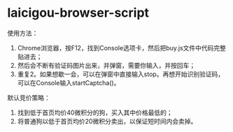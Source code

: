 # laicigou-browser-script

使用方法：
1. Chrome浏览器，按F12，找到Console选项卡，然后把buy.js文件中代码完整贴进去；
2. 然后会不断有验证码图片出来，并弹窗，需要你输入，并按回车；
3. 重复2。如果想歇一会，可以在弹窗中直接输入stop。再想开始识别验证码，可以在Console输入startCaptcha()。

默认竞价策略：
1. 找到低于首页均价40微积分的狗，买入其中价格最低的；
2. 将普通狗以低于首页均价20微积分卖出，以保证短时间内会卖掉。

